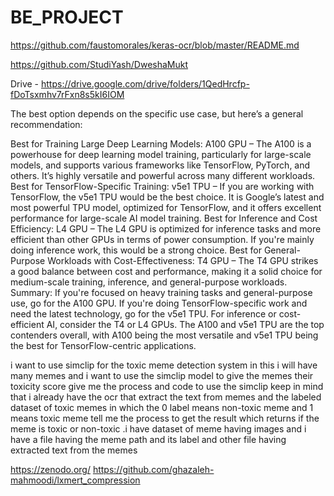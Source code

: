 # BE_PROJECT

https://github.com/faustomorales/keras-ocr/blob/master/README.md



https://github.com/StudiYash/DweshaMukt

Drive - https://drive.google.com/drive/folders/1QedHrcfp-fDoTsxmhv7rFxn8s5kI6IOM

The best option depends on the specific use case, but here’s a general recommendation:

Best for Training Large Deep Learning Models:
A100 GPU – The A100 is a powerhouse for deep learning model training, particularly for large-scale models, and supports various frameworks like TensorFlow, PyTorch, and others. It’s highly versatile and powerful across many different workloads.
Best for TensorFlow-Specific Training:
v5e1 TPU – If you are working with TensorFlow, the v5e1 TPU would be the best choice. It is Google’s latest and most powerful TPU model, optimized for TensorFlow, and it offers excellent performance for large-scale AI model training.
Best for Inference and Cost Efficiency:
L4 GPU – The L4 GPU is optimized for inference tasks and more efficient than other GPUs in terms of power consumption. If you're mainly doing inference work, this would be a strong choice.
Best for General-Purpose Workloads with Cost-Effectiveness:
T4 GPU – The T4 GPU strikes a good balance between cost and performance, making it a solid choice for medium-scale training, inference, and general-purpose workloads.
Summary:
If you're focused on heavy training tasks and general-purpose use, go for the A100 GPU.
If you're doing TensorFlow-specific work and need the latest technology, go for the v5e1 TPU.
For inference or cost-efficient AI, consider the T4 or L4 GPUs.
The A100 and v5e1 TPU are the top contenders overall, with A100 being the most versatile and v5e1 TPU being the best for TensorFlow-centric applications.


i want to use simclip for the toxic meme detection system in this i will have many memes and i want to use the simclip model to give the memes their toxicity score give me the process and code to use the simclip keep in mind that i already have the ocr that extract the text from memes and the labeled dataset of toxic memes in which the 0 label means non-toxic meme and 1 means toxic meme tell me the process to get the result which returns if the meme is toxic or non-toxic .i have dataset of meme having images and i have a file having the meme path and its label and other file having extracted text from the memes

https://zenodo.org/
https://github.com/ghazaleh-mahmoodi/lxmert_compression
